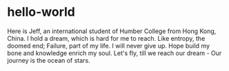 # hello-world
Here is Jeff, an international student of Humber College from Hong Kong, China.
I hold a dream, which is hard for me to reach.
Like entropy, the doomed end; Failure, part of my life.
I will never give up.
Hope build my bone and knowledge enrich my soul.
Let's fly, till we reach our dream - Our journey is the ocean of stars.
